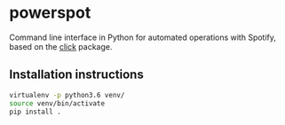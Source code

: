 
# powerspot

Command line interface in Python for automated operations with Spotify, based on the [click](https://github.com/pallets/click) package.

## Installation instructions

```bash
virtualenv -p python3.6 venv/
source venv/bin/activate
pip install .
```

